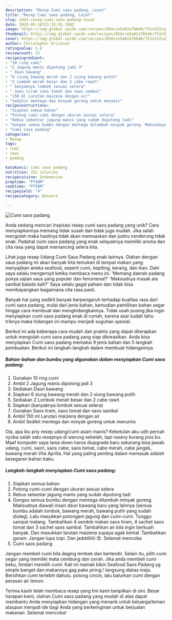 ```yaml
---
description: "Resep Cumi saos padang, Lezat"
title: "Resep Cumi saos padang, Lezat"
slug: 2443-resep-cumi-saos-padang-lezat
date: 2020-05-16T21:32:55.158Z
image: https://img-global.cpcdn.com/recipes/054cce5a62a7bb46/751x532cq70/cumi-saos-padang-foto-resep-utama.jpg
thumbnail: https://img-global.cpcdn.com/recipes/054cce5a62a7bb46/751x532cq70/cumi-saos-padang-foto-resep-utama.jpg
cover: https://img-global.cpcdn.com/recipes/054cce5a62a7bb46/751x532cq70/cumi-saos-padang-foto-resep-utama.jpg
author: Christopher Erickson
ratingvalue: 3.8
reviewcount: 13
recipeingredient:
- "10 ring cumi"
- "2 Jagung manis dipotong jadi 3"
- " Daun bawang"
- "6 siung bawang merah dan 2 siung bawang putih"
- "2 Lombok merah besar dan 2 cabe rawit"
- " banyaknya lombok sesuai selera"
- " Saos tiram saos tomat dan saos sambal"
- "150 ml Larutan maizena dengan air"
- "Sedikit mentega dan minyak goreng untuk menumis"
recipeinstructions:
- "Siapkan semua bahan"
- "Potong cumi-cumi dengan ukuran sesuai selera"
- "Rebus sebentar jagung manis yang sudah dipotong tadi"
- "Gongso semua bumbu dengan mentega ditambah minyak goreng. Maksudnya diawali irisan daun bawang baru yang lainnya (semua bumbu adalah lombok, bawang merah, bawang putih yang sudah diuleg). Lalu masukkan potongam jagung dan cumi-cumi. Tunggu sampai matang. Tambahkan 4 sendok makan saos tiram, 4 sachet saos tomat dan 3 sachet saos sambal. Tambahkan air bila ingin berkuah banyak. Dan masukkan larutan maizena supaya agak kental. Tambahkan garam. Jangan lupa icipi. Dan jadddiiiiii 😍. Selamat mencoba"
- "Cumi saos padang"
categories:
- Resep
tags:
- cumi
- saos
- padang

katakunci: cumi saos padang 
nutrition: 251 calories
recipecuisine: Indonesian
preptime: "PT40M"
cooktime: "PT38M"
recipeyield: "4"
recipecategory: Dessert

---
```



![Cumi saos padang](https://img-global.cpcdn.com/recipes/054cce5a62a7bb46/751x532cq70/cumi-saos-padang-foto-resep-utama.jpg)

Anda sedang mencari inspirasi resep cumi saos padang yang unik? Cara menyiapkannya memang tidak susah dan tidak juga mudah. Jika salah mengolah maka hasilnya tidak akan memuaskan dan justru cenderung tidak enak. Padahal cumi saos padang yang enak selayaknya memiliki aroma dan cita rasa yang dapat memancing selera kita.

Lihat juga resep Udang Cumi Saus Padang enak lainnya. Olahan dengan saus padang ini akan banyak kita temukan di tempat makan yang menyajikan aneka seafood, seperti cumi, kepiting, kerang, dan ikan. Dahi saya selalu mengernyit ketika membaca menu ini. &#39;Memang daerah padang punya sajian saus yang populer dan fenomenal?&#39; &#39;Maksudnya masak ala sambal balado kah?&#39; Saya selalu gagal paham dan tidak bisa membayangkan bagaimana cita rasa pasti.

Banyak hal yang sedikit banyak berpengaruh terhadap kualitas rasa dari cumi saos padang, mulai dari jenis bahan, kemudian pemilihan bahan segar hingga cara membuat dan menghidangkannya. Tidak usah pusing jika ingin menyiapkan cumi saos padang enak di rumah, karena asal sudah tahu triknya maka hidangan ini mampu menjadi suguhan spesial.


Berikut ini ada beberapa cara mudah dan praktis yang dapat diterapkan untuk mengolah cumi saos padang yang siap dikreasikan. Anda bisa menyiapkan Cumi saos padang memakai 9 jenis bahan dan 5 langkah pembuatan. Berikut ini langkah-langkah dalam membuat hidangannya.

<!--inarticleads1-->

##### Bahan-bahan dan bumbu yang digunakan dalam menyiapkan Cumi saos padang:

1. Gunakan 10 ring cumi
1. Ambil 2 Jagung manis dipotong jadi 3
1. Sediakan  Daun bawang
1. Siapkan 6 siung bawang merah dan 2 siung bawang putih
1. Sediakan 2 Lombok merah besar dan 2 cabe rawit
1. Siapkan  (banyaknya lombok sesuai selera)
1. Gunakan  Saos tiram, saos tomat dan saos sambal
1. Ambil 150 ml Larutan maizena dengan air
1. Ambil Sedikit mentega dan minyak goreng untuk menumis


Oia, apa ibu pny resep udang/cumi asam manis? Kebetulan aku udh pernah nyoba salah satu resepnya di warung sebelah, tapi rasany kurang joss bu. Maaf komputer saya lama down harus diupgrade baru sekarang bisa jawab. udang, cumi, saori, saos cabe, saos tomat, cabe merah, cabe jangek, bawang merah Vita Aprilia. Hal yang paling penting dalam memasak adalah kesegaran bahan baku. 

<!--inarticleads2-->

##### Langkah-langkah menyiapkan Cumi saos padang:

1. Siapkan semua bahan
1. Potong cumi-cumi dengan ukuran sesuai selera
1. Rebus sebentar jagung manis yang sudah dipotong tadi
1. Gongso semua bumbu dengan mentega ditambah minyak goreng. Maksudnya diawali irisan daun bawang baru yang lainnya (semua bumbu adalah lombok, bawang merah, bawang putih yang sudah diuleg). Lalu masukkan potongam jagung dan cumi-cumi. Tunggu sampai matang. Tambahkan 4 sendok makan saos tiram, 4 sachet saos tomat dan 3 sachet saos sambal. Tambahkan air bila ingin berkuah banyak. Dan masukkan larutan maizena supaya agak kental. Tambahkan garam. Jangan lupa icipi. Dan jadddiiiiii 😍. Selamat mencoba
1. Cumi saos padang


Jangan membeli cumi bila daging lembek dan berlendir. Selain itu, pilih cumi segar yang memiliki mata cembung dan cerah. Jika anda membeli cumi beku, hindari memilih cumi. Kali ini mamak bikin Seafood Saos Padang yg simple banget dan makannya gag pake piring.! langsung diatas meja. Bersihkan cumi terlebih dahulu. potong cincin, lalu balurkan cumi dengan perasan air lemon. 

Terima kasih telah membaca resep yang tim kami tampilkan di sini. Besar harapan kami, olahan Cumi saos padang yang mudah di atas dapat membantu Anda menyiapkan hidangan yang menarik untuk keluarga/teman ataupun menjadi ide bagi Anda yang berkeinginan untuk berjualan makanan. Selamat mencoba!
